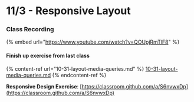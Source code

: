 # 11/3 - Responsive Layout

### Class Recording

{% embed url="https://www.youtube.com/watch?v=QOUpjRmTlF8" %}

#### Finish up exercise from last class

{% content-ref url="10-31-layout-media-queries.md" %}
[10-31-layout-media-queries.md](10-31-layout-media-queries.md)
{% endcontent-ref %}

**Responsive Design Exercise**: [https://classroom.github.com/a/S6nvwxDp](https://classroom.github.com/a/S6nvwxDp)

